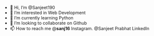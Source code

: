 - 👋 Hi, I’m @Sanjeet190
- 👀 I’m interested in Web Development 
- 🌱 I’m currently learning Python
- 💞️ I’m looking to collaborate on Github
- 📫 How to reach me @__sanj16__ Instagram.  @Sanjeet Prabhat LinkedIn


<!---
Sanjeet190/Sanjeet190 is a ✨ special ✨ repository because its `README.md` (this file) appears on your GitHub profile.
You can click the Preview link to take a look at your changes.
--->
